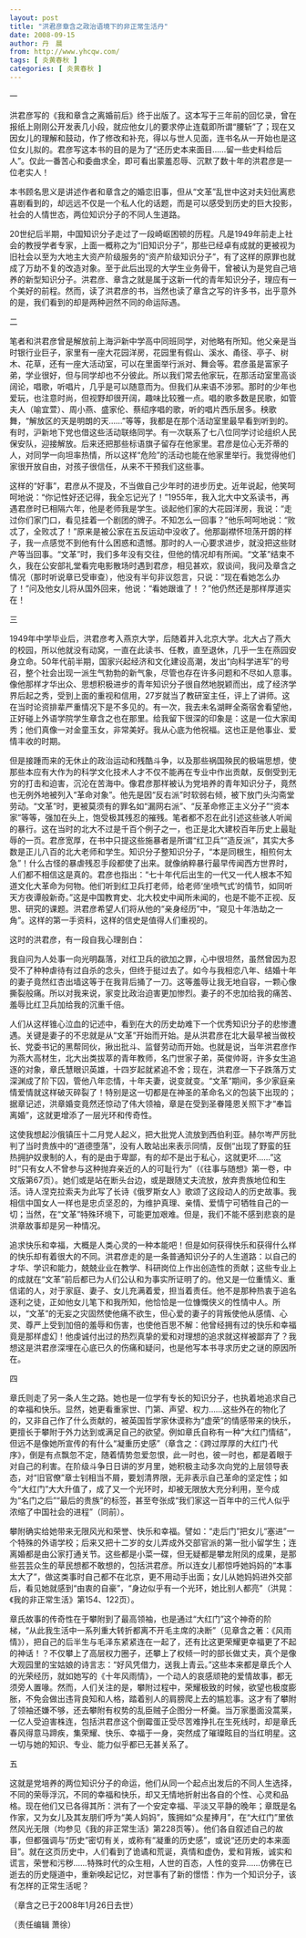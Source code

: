 ```yaml
---
layout: post
title: "洪君彦章含之政治语境下的非正常生活丹"
date: 2008-09-15
author: 丹　晨
from: http://www.yhcqw.com/
tags: [ 炎黄春秋 ]
categories: [ 炎黄春秋 ]
---
```




一


洪君彦写的《我和章含之离婚前后》终于出版了。这本写于三年前的回忆录，曾在报纸上刚刚公开发表几小段，就应他女儿的要求停止连载即所谓“腰斩”了；现在又因女儿的理解和鼓动，作了修改和补充，得以与世人见面，连书名从一开始也是这位女儿拟的。君彦写这本书的目的是为了“还历史本来面目……留一些史料给后人”。仅此一番苦心和委曲求全，即可看出蒙羞忍辱、沉默了数十年的洪君彦是一位老实人！


本书顾名思义是讲述作者和章含之的婚恋旧事，但从“文革”乱世中这对夫妇仳离悲喜剧看到的，却远远不仅是一个私人化的话题，而是可以感受到历史的巨大投影，社会的人情世态，两位知识分子的不同人生道路。


20世纪后半期，中国知识分子走过了一段崎岖困顿的历程。凡是1949年前走上社会的教授学者专家，上面一概称之为“旧知识分子”，那些已经卓有成就的更被视为旧社会以至为大地主大资产阶级服务的“资产阶级知识分子”，有了这样的原罪也就成了万劫不复的改造对象。至于此后出现的大学生业务骨干，曾被认为是党自己培养的新型知识分子。洪君彦、章含之就是属于这新一代的青年知识分子，理应有一个美好的前程。然而，读了洪君彦的书，当然也读了章含之写的许多书，出乎意外的是，我们看到的却是两种迥然不同的命运际遇。

二


笔者和洪君彦曾是解放前上海沪新中学高中同班同学，对他略有所知。他父亲是当时银行业巨子，家里有一座大花园洋房，花园里有假山、溪水、甬径、亭子、树木、花草，还有一座大活动室，可以在里面举行派对、舞会等。君彦虽是富家子弟，学业很好，但与同学却也不分彼此。所以我们常去他家玩，在那活动室里高谈阔论，唱歌，听唱片，几乎是可以随意而为。但我们从来语不涉邪。那时的少年也爱玩，也注意时尚，但视野却很开阔，趣味比较雅一点。唱的歌多数是民歌，如管夫人（喻宜萱）、周小燕、盛家伦、蔡绍序唱的歌，听的唱片西乐居多。秧歌舞，“解放区的天是明朗的天……”等等，我都是在那个活动室里最早看到听到的。有时，沪新地下党也借这些活动联络同学。有一次联系了七八位同学讨论组织人民保安队，迎接解放。后来还把那些标语旗子留存在他家里。君彦是位心无芥蒂的人，对同学一向坦率热情，所以这样“危险”的活动也能在他家里举行。我觉得他们家很开放自由，对孩子很信任，从来不干预我们这些事。


这样的“好事”，君彦从不提及，不当做自己少年时的进步历史。近年说起，他笑呵呵地说：“你记性好还记得，我全忘记光了！”1955年，我入北大中文系读书，再遇君彦时已相隔六年，他是老师我是学生。谈起他们家的大花园洋房，我说：“走过你们家门口，看见挂着一个剧团的牌子。不知怎么一回事？”他乐呵呵地说：“败忒了，全败忒了！”原来是被公家在五反运动中没收了。他那副襟怀坦荡开朗的样子，我一点感觉不到他有什么困惑和遗憾。那时的人一心要求进步，就没把这些财产等当回事。“文革”时，我们多年没有交往，但他的情况却有所闻。“文革”结束不久，我在公安部礼堂看完电影散场时遇到君彦，相见甚欢，叙谈间，我问及章含之情况（那时听说章已受审查），他没有半句非议怨言，只说：“现在看她怎么办了！”问及他女儿将从国外回来，他说：“看她跟谁了！？”他仍然还是那样厚道实在！

三


1949年中学毕业后，洪君彦考入燕京大学，后随着并入北京大学。北大占了燕大的校园，所以他就没有动窝，一直在此读书、任教，直至退休，几乎一生在燕园安身立命。50年代前半期，国家兴起经济和文化建设高潮，发出“向科学进军”的号召，整个社会出现一派生气勃勃的新气象，尽管也存在许多问题和不尽如人意事。像他那样才华出众、思想积极进步的青年知识分子很自然地脱颖而出，成了经济学界后起之秀，受到上面的重视和信用，27岁就当了教研室主任，评上了讲师。这在当时论资排辈严重情况下是不多见的。有一次，我去未名湖畔全斋宿舍看望他，正好碰上外语学院学生章含之也在那里。给我留下很深的印象是：这是一位大家闺秀；他们真像一对金童玉女，非常美好。我从心底为他祝福。这也正是他事业、爱情丰收的时期。


但是接踵而来的无休止的政治运动和残酷斗争，以及那些祸国殃民的极端思想，使那些本应有大作为的科学文化技术人才不仅不能再在专业中作出贡献，反倒受到无穷的打击和迫害，沉沦在苦海中。像君彦那样被认为党培养的青年知识分子，竟然也无例外地被列入“革命对象”。他先是因“反右派”时软弱右倾，被下放门头沟斋堂劳动。“文革”时，更被莫须有的罪名如“漏网右派”、“反革命修正主义分子”“资本家”等等，强加在头上，饱受极其残忍的摧残。笔者都不忍在此引述这些骇人听闻的暴行。这在当时的北大不过是千百个例子之一，也正是北大建校百年历史上最耻辱的一页。君彦宽厚，在书中只提这些施暴者是所谓“红卫兵”“造反派”，其实大多数是正儿八百的北大老师和学生。知识分子整知识分子，“本是同根生，相煎何太急”！什么古怪的暴虐残忍手段都使了出来。就像纳粹暴行最早传闻西方世界时，人们都不相信这是真的。君彦也指出：“七十年代后出生的一代又一代人根本不知道文化大革命为何物。他们听到红卫兵打老师，给老师‘坐喷气式’的情节，如同听天方夜谭般新奇。”这是中国教育史、北大校史中闻所未闻的，也是不能不正视、反思、研究的课题。洪君彦希望人们将从他的“亲身经历”中，“窥见十年浩劫之一角”。这样的第一手资料，这样的信史是值得人们重视的。

这时的洪君彦，有一段自我心理剖白：


我自问为人处事一向光明磊落，对红卫兵的欲加之罪，心中很坦然，虽然曾因为忍受不了种种虐待有过自杀的念头，但终于挺过去了。如今与我相恋八年、结婚十年的妻子竟然红杏出墙这等于在我背后捅了一刀。这等羞辱让我无地自容，一颗心像撕裂般痛。所以对我来说，家变比政治迫害更加惨烈。妻子的不忠加给我的痛苦、羞辱比红卫兵加给我的沉重千倍。


人们从这样锥心泣血的记述中，看到在大的历史劫难下一个优秀知识分子的悲惨遭遇。关键是妻子的不忠就是从“文革”开始而开始。是从洪君彦在北大最早被当做校长、党委书记的黑帮同伙，揪出批斗、监督劳动而开始。也就是说，当年洪君彦作为燕大高材生，北大出类拔萃的青年教师，名门世家子弟，英俊帅哥，许多女生追逐的对象，章氏慧眼识英雄，十四岁起就紧追不舍；现在，洪君彦一下子跌落万丈深渊成了阶下囚，管他八年恋情，十年夫妻，说变就变。“文革”期间，多少家庭亲情爱情就这样破灭碎裂了！特别是这一切都是在神圣的革命名义的包装下出现的；据章记述，洪章婚变竟然还惊动了伟大领袖，章是在受到圣眷隆恩关照下才“奉旨离婚”，这就更增添了一层光环和传奇性。


这使我想起沙俄镇压十二月党人起义，把大批党人流放到西伯利亚。赫尔岑严厉批判了当时贵族中的“道德堕落”，没有人敢站出来表示同情，反倒“出现了野蛮的狂热拥护奴隶制的人，有的是由于卑鄙，有的却不是出于私心，这就更坏……”这时“只有女人不曾参与这种抛弃亲近的人的可耻行为”（《往事与随想》第一卷，中文版第67页）。她们或是站在断头台边，或是跟随丈夫流放，放弃贵族地位和生活。诗人涅克拉索夫为此写了长诗《俄罗斯女人》歌颂了这段动人的历史故事。我相信中国女人一样也是忠贞坚忍的，为维护真理、亲情、爱情宁可牺牲自己的一切；当然，在“文革”特殊环境下，可能更加艰难。但是，我们不能不感到悲哀的是洪章故事却是另一种情况。


追求快乐和幸福，大概是人类心灵的一种本能吧！但是如何获得快乐和获得什么样的快乐却有着很大的不同。洪君彦走的是一条普通知识分子的人生道路：以自己的才华、学识和能力，兢兢业业在教学、科研岗位上作出创造性的贡献；这些专业上的成就在“文革”前后都已为人们公认和为事实所证明了的。他又是一位重情义、重信诺的人，对于家庭、妻子、女儿充满着爱，担当着责任。他不是那种热衷于追名逐利之徒，正如他女儿笔下和我所知，他恰恰是一位慷慨侠义的性情中人。所以，“文革”的无妄之灾固然使他痛不欲生，但心爱的妻子的背叛使他从感情、心灵、尊严上受到加倍的羞辱和伤害，也使他百思不解：他曾经拥有过的快乐和幸福竟是那样虚幻！他虔诚付出过的热烈真挚的爱和对理想的追求就这样被鄙弃了？我想这是洪君彦深埋在心底已久的伤痛和疑问，也是他写本书寻求历史之谜的原因所在。

四


章氏则走了另一条人生之路。她也是一位学有专长的知识分子，也执着地追求自己的幸福和快乐。显然，她更看重家世、门第、声望、权力……这些外在的物化了的，又非自己作了什么贡献的，被英国哲学家休谟称为“虚荣”的情感带来的快乐，更擅长于攀附于外力达到或满足自己的欲望。例如章氏自称有一种“大红门情结”，但远不是像她所宣传的有什么“凝重历史感”（章含之：《跨过厚厚的大红门·代序》，倒是有点飘忽不定，随着情势忽爱忽恨，此一时也，彼一时也，都是着眼于对自己的利害。在阶级斗争日日讲的岁月里，她积极主动多次向党的上层领导表态，对“旧官僚”章士钊相当不屑，要划清界限，无非表示自己革命的坚定性；如今“大红门”大大升值了，成了又一个光环时，却被无限放大充分利用，至今成为“名门之后”“最后的贵族”的标签，甚至夸张成“我们家这一百年中的三代人似乎浓缩了中国社会的进程”（同前）。


攀附确实给她带来无限风光和荣誉、快乐和幸福。譬如：“走后门”把女儿“塞进”一个特殊的外语学校；后来又把十二岁的女儿弄成外交部官派的第一批小留学生；连离婚都是由公家打通关节。这些都是小菜一碟，但无疑都是攀龙附凤的成果，是那些芸芸众生的草民想都不敢想的，包括洪君彦。所以连女儿都惊呼她妈妈的“本事太大了”，做这类事时自己都不在北京，更不用动手出面；女儿从她妈妈进外交部后，看见她就感到“由衷的自豪”，“身边似乎有一个光环，她比别人都亮”（洪晃：《我的非正常生活》第154、122页）。


章氏故事的传奇性在于攀附到了最高领袖，也是通过“大红门”这个神奇的阶梯，“从此我生活中一系列重大转折都离不开毛主席的决断”（见章含之著：《风雨情》），把自己的后半生与毛泽东紧紧连在一起了，还有比这更荣耀更幸福更了不起的神话！？不仅攀上了高层权力圈子，还攀上了权倾一时的部长做丈夫，真个是像大观园里的宝姑娘的诗言志：“好风凭借力，送我上青云。”这些本来都是章氏个人的光荣经历，就如她写的《十年风雨情》，一个动人的哀感顽艳的爱情故事，都无须旁人置喙。然而，人们关注的是，攀附过程中，荣耀极致的时候，欲望也极度膨胀，不免会做出违背良知和人格，踏着别人的肩膀爬上去的尴尬事。这才有了攀附了领袖还嫌不够，还去攀附有权势的乱臣贼子企图分一杯羹。当万家墨面没蒿莱，一亿人受迫害株连，包括洪君彦这个倒霉蛋正受尽苦难挣扎在生死线时，却是章氏春风得意马蹄疾，集荣耀、快乐、幸福于一身，突然成了璀璨眩目的当红明星。这一切与她的知识、专业、能力似乎都已无甚关系了。

五


这就是党培养的两位知识分子的命运，他们从同一个起点出发后的不同人生选择，不同的荣辱浮沉，不同的幸福和快乐，却又无情地折射出各自的个性、心灵和品格。现在他们又已各得其所：洪有了一个安定幸福、平淡又平静的晚年；章既是名作家，又为女儿及其友朋们呼为“美人妈妈”，簇拥如“众星捧月”，在“大红门”里依然风光无限（均参见《我的非正常生活》第228页等）。他们各自叙述自己的故事，但都强调与“历史”密切有关，或称有“凝重的历史感”，或说“还历史的本来面目”。就在这页历史中，人们看到了诡谲和荒诞，真情和虚伪，爱和背叛，诚实和谎言，荣誉和污秽……特殊时代的众生相，人世的百态，人性的变异……仿佛在已逝去的历史隧道中，重新唤起记忆，对世事有了新的憬悟：作为一个知识分子，该有怎样的正常生活呢？

（章含之已于2008年1月26日去世）

（责任编辑 萧徐）


